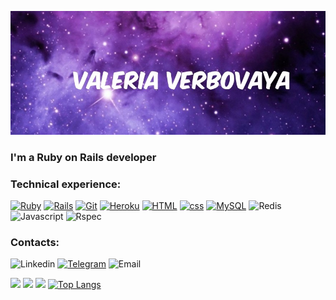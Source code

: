 ![Header](https://github.com/Valeri1998v/Valeri1998v/blob/main/assets/image.png)

### I'm a Ruby on Rails developer
### Technical experience:


[![Ruby](https://img.shields.io/badge/Ruby-darkred?style=for-the-badge&logo=ruby)](https://www.ruby-lang.org/ru/)
[![Rails](https://img.shields.io/badge/Rails-darkred?style=for-the-badge&logo=rubyonrails)](https://rubyonrails.org/)
[![Git](https://img.shields.io/badge/Git-black?style=for-the-badge&logo=github)](https://git-scm.com/)
[![Heroku](https://img.shields.io/badge/Heroku-blueviolet?style=for-the-badge&logo=heroku)](https://www-heroku-com.translate.goog/?_x_tr_sl=en&_x_tr_tl=ru&_x_tr_hl=ru&_x_tr_pto=sc)
[![HTML](https://img.shields.io/badge/Html-orange?style=for-the-badge&logo=HTML5)](https://ru.wikipedia.org/wiki/HTML)
[![css](https://img.shields.io/badge/css-blue?style=for-the-badge&logo=css3)](https://developer.mozilla.org/ru/docs/Learn/Getting_started_with_the_web/CSS_basics)
[![MySQL](https://img.shields.io/badge/SQl-gold?style=for-the-badge&logo=MySQL)](https://www.w3schools.com/sql/)
![Redis](https://img.shields.io/badge/Redis-gainsboro?style=for-the-badge&logo=redis)
![Javascript](https://img.shields.io/badge/Javascript-black?style=for-the-badge&logo=javascript)
![Rspec](https://img.shields.io/badge/Rspec-darkslategrey?style=for-the-badge&logo=ruby)

### Contacts:

![Linkedin](https://img.shields.io/badge/Linkedin-mediumblue?style=for-the-badge&logo=linkedin)
[![Telegram](https://img.shields.io/badge/Telegram-dodgerblue?style=for-the-badge&logo=telegram)](https://t.me/Valeriaverbov)
![Email](https://img.shields.io/badge/Email:valeriaverbov7@gmail.com-lightyellow?style=for-the-badge&logo=gmail)


![](https://github-profile-summary-cards.vercel.app/api/cards/profile-details?username=Valeri1998v&theme=dracula)
![](https://github-profile-summary-cards.vercel.app/api/cards/stats?username=Valeri1998v&theme=dracula)
![](https://github-profile-summary-cards.vercel.app/api/cards/productive-time?username=Valeri1998v&theme=dracula)
[![Top Langs](https://github-readme-stats.vercel.app/api/top-langs/?username=Valeri1998v&layout=compact&theme=dracula)](https://github.com/Valeri1998v/Valeri1998v/edit/main/README.md)






